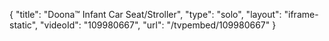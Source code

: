 {
    "title": "Doona&trade; Infant Car Seat\/Stroller",
    "type": "solo",
    "layout": "iframe-static",
    "videoId": "109980667",
    "url": "\/tvpembed\/109980667"
}